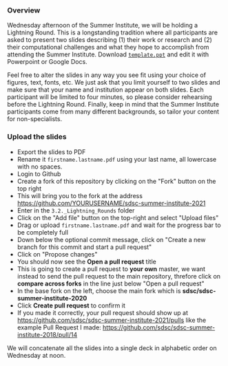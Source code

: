 
### Overview

Wednesday afternoon of the Summer Institute, we will be holding a Lightning Round. This is a
longstanding tradition where all participants are asked to present two slides describing (1) their
work or research and (2) their computational challenges and what they hope to accomplish
from attending the Summer Institute.
Download [`template.ppt`](https://github.com/sdsc/sdsc-summer-institute-2021/blob/master/3.2._Lightning_Rounds/template.ppt) and edit it with Powerpoint or Google Docs.

Feel free to alter the slides in any way you see fit using your choice of figures, text, fonts, etc.
We just ask that you limit yourself to two slides and make sure that your name and institution appear on both slides. Each participant will be limited to four minutes, so please consider rehearsing before the Lightning Round. Finally, keep in mind that the Summer Institute participants come from many different backgrounds, so tailor your content for non-specialists.

### Upload the slides

* Export the slides to PDF
* Rename it `firstname.lastname.pdf` using your last name, all lowercase with no spaces.
* Login to Github
* Create a fork of this repository by clicking on the "Fork" button on the top right
* This will bring you to the fork at the address <https://github.com/YOURUSERNAME/sdsc-summer-institute-2021>
* Enter in the `3.2._Lightning_Rounds` folder
* Click on the "Add file" button on the top-right and select "Upload files"
* Drag or upload `firstname.lastname.pdf` and wait for the progress bar to be completely full
* Down below the optional commit message, click on "Create a new branch for this commit and start a pull request"
* Click on "Propose changes"
* You should now see the **Open a pull request** title
* This is going to create a pull request to **your own** master, we want instead to send the pull request to the main repository, threfore click on **compare across forks** in the line just below "Open a pull request"
* In the base fork on the left, choose the main fork which is **sdsc/sdsc-summer-institute-2020**
* Click **Create pull request**  to confirm it
* If you made it correctly, your pull request should show up at <https://github.com/sdsc/sdsc-summer-institute-2021/pulls> like the example Pull Request I made: <https://github.com/sdsc/sdsc-summer-institute-2018/pull/14>

We will concatenate all the slides into a single deck in alphabetic order on Wednesday at noon.

